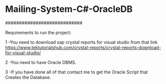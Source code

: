 # Mailing-System-C#-OracleDB
############################

Requirements to run the project:


1 -You need to download sap crystal reports for visual studio from that link https://www.tektutorialshub.com/crystal-reports/crystal-reports-download-for-visual-studio/

2 -You need to have Oracle DBMS.

3 -If you have done all of that contact me to get the Oracle Script that Creates the Database.
